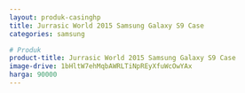 ```yaml
---
layout: produk-casinghp
title: Jurrasic World 2015 Samsung Galaxy S9 Case
categories: samsung

# Produk
product-title: Jurrasic World 2015 Samsung Galaxy S9 Case
image-drive: 1bHltW7ehMqbAWRLTiNpREyXfuWcOwYAx
harga: 90000
---
```


